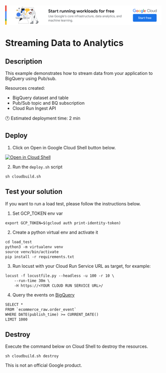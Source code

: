 [![banner](../banner.png)](https://cloud.google.com/?utm_source=github&utm_medium=referral&utm_campaign=GCP&utm_content=packages_repository_banner)

# Streaming Data to Analytics

## Description

This example demonstrates how to stream data from your application to BigQuery using Pub/sub.

Resources created:
- BigQuery dataset and table
- Pub/Sub topic and BQ subscription
- Cloud Run Ingest API

:clock1: Estimated deployment time: 2 min

## Deploy

1. Click on Open in Google Cloud Shell button below.

<a href="https://ssh.cloud.google.com/cloudshell/editor?shellonly=true&cloudshell_git_repo=https://github.com/GoogleCloudPlatform/click-to-deploy-solutions&cloudshell_workspace=streaming-data-to-analytics" target="_new">
    <img alt="Open in Cloud Shell" src="https://gstatic.com/cloudssh/images/open-btn.svg">
</a>

2. Run the `deploy.sh` script
```
sh cloudbuild.sh
```

## Test your solution
If you want to run a load test, please follow the instructions below.

1. Set GCP_TOKEN env var
```
export GCP_TOKEN=$(gcloud auth print-identity-token)
```

2. Create a python virtual env and activate it
```
cd load_test
python3 -m virtualenv venv
source venv/bin/activate
pip install -r requirements.txt
```

3. Run locust with your Cloud Run Service URL as target, for example:
```
locust -f locustfile.py --headless -u 100 -r 10 \
    --run-time 30m \
    -H https://<YOUR CLOUD RUN SERVICE URL>/
```

4. Query the events on [BigQuery](https://console.cloud.google.com/bigquery)
```
SELECT *
FROM `ecommerce_raw.order_event`
WHERE DATE(publish_time) >= CURRENT_DATE()
LIMIT 1000
```


## Destroy
Execute the command below on Cloud Shell to destroy the resources.
```
sh cloudbuild.sh destroy
```

This is not an official Google product.
